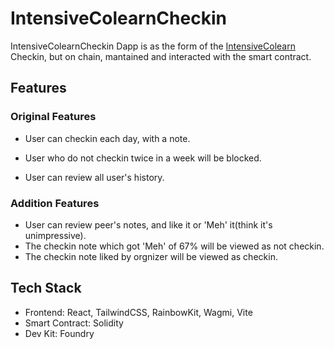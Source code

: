 # IntensiveColearnCheckin

IntensiveColearnCheckin Dapp is as the form of the [IntensiveColearn](https://intensivecolearn.ing/) Checkin, but on chain, mantained and interacted with the smart contract.

## Features

### Original Features

- User can checkin each day, with a note.
- User who do not checkin twice in a week will be blocked.

- User can review all user's history.

### Addition Features

- User can review peer's notes, and like it or 'Meh' it(think it's unimpressive).
- The checkin note which got 'Meh' of 67% will be viewed as not checkin.
- The checkin note liked by orgnizer will be viewed as checkin.

## Tech Stack

- Frontend: React, TailwindCSS, RainbowKit, Wagmi, Vite
- Smart Contract: Solidity
- Dev Kit: Foundry
